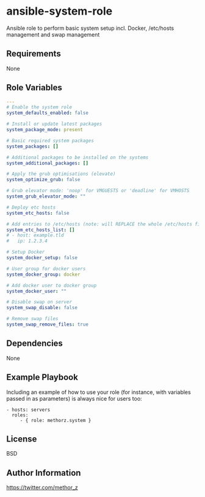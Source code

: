 ansible-system-role
=========

Ansible role to perform basic system setup incl. Docker, /etc/hosts management and swap management

Requirements
------------

None

Role Variables
--------------
```YAML
---
# Enable the system role
system_defaults_enabled: false

# Install or update latest packages
system_package_mode: present

# Basic required system packages
system_packages: []

# Additional packages to be installed on the systems
system_additional_packages: []

# Apply the grub optimisations (elevate)
system_optimize_grub: false

# Grub elevator mode: 'noop' for VMGUESTS or 'deadline' for VMHOSTS
system_grub_elevator_mode: ""

# Deploy etc hosts
system_etc_hosts: false

# Add entries to /etc/hosts (note: will REPLACE the whole /etc/hosts file)
system_etc_hosts_list: []
# - host: example.tld
#   ip: 1.2.3.4

# Setup Docker
system_docker_setup: false

# User group for docker users
system_docker_group: docker

# Add docker user to docker group
system_docker_user: ""

# Disable swap on server
system_swap_disable: false

# Remove swap files
system_swap_remove_files: true
```

Dependencies
------------

None

Example Playbook
----------------

Including an example of how to use your role (for instance, with variables passed in as parameters) is always nice for users too:

    - hosts: servers
      roles:
         - { role: methorz.system }

License
-------

BSD

Author Information
------------------

https://twitter.com/methor_z
